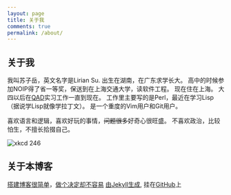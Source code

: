```yaml
---
layout: page
title: 关于我
comments: true
permalink: /about/
---
```


## 关于我

我叫苏子岳，英文名字是Lirian Su.
出生在湖南，在广东求学长大。
高中的时候参加NOIP得了省一等奖，保送到在上海交通大学，读软件工程。
现在住在上海。
大四以后在[QAD][wiki-QAD]实习工作一直到现在。
工作里主要写的是Perl，最近在学习Lisp（据说学Lisp就像学拉丁文）。
是一个重度的Vim用户和Git用户。

喜欢语言和逻辑，喜欢好玩的事情，~~问题很多~~好奇心很旺盛。
不喜欢政治，比较怕生，不擅长拾掇自己。

![xkcd 246][xkcd-246]

## 关于本博客

[搭建博客很简单][build-blog]，[做个决定却不容易][why-blog]
[由Jekyll生成][jekyll.com], 挂在[GitHub][lki.github.com]上


[sudoku]:         http://cojs.tk/cogs/problem/problem.php?pid=407
[wiki-QAD]:       https://en.wikipedia.org/wiki/QAD_Inc
[xkcd-246]:       http://imgs.xkcd.com/comics/labyrinth_puzzle.png
[build-blog]:     /how-this-blog-was-built
[why-blog]:       /why-im-blogging
[jekyll.com]:     http://jekyllrb.com/
[lki.github.com]: https://github.com/LKI/lki.github.com
